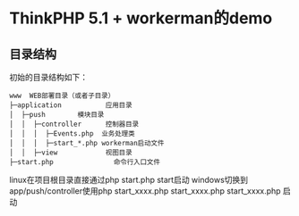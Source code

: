 ThinkPHP 5.1 + workerman的demo
===============

## 目录结构

初始的目录结构如下：

~~~
www  WEB部署目录（或者子目录）
├─application           应用目录
│  ├─push        模块目录
│  │  ├─controller      控制器目录
│  │  │  ├─Events.php  业务处理类
│  │  │  ├─start_*.php workerman启动文件
│  │  ├─view            视图目录
├─start.php               命令行入口文件
~~~
linux在项目根目录直接通过php start.php start启动
windows切换到app/push/controller使用php start_xxxx.php start_xxxx.php start_xxxx.php 启动